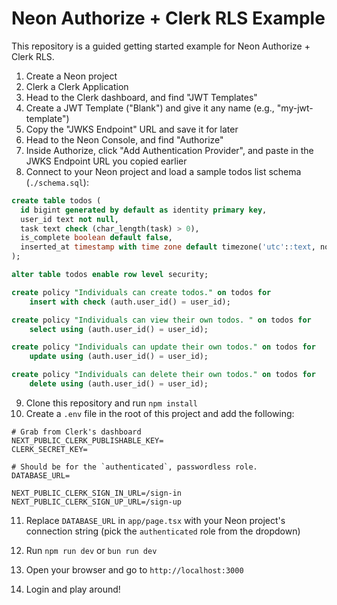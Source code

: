 # Neon Authorize + Clerk RLS Example

This repository is a guided getting started example for Neon Authorize + Clerk RLS.

1. Create a Neon project
2. Clerk a Clerk Application
3. Head to the Clerk dashboard, and find "JWT Templates"
4. Create a JWT Template ("Blank") and give it any name (e.g., "my-jwt-template")
5. Copy the "JWKS Endpoint" URL and save it for later
6. Head to the Neon Console, and find "Authorize"
7. Inside Authorize, click "Add Authentication Provider", and paste in the JWKS Endpoint URL you copied earlier
8. Connect to your Neon project and load a sample todos list schema (`./schema.sql`):

```sql
create table todos (
  id bigint generated by default as identity primary key,
  user_id text not null,
  task text check (char_length(task) > 0),
  is_complete boolean default false,
  inserted_at timestamp with time zone default timezone('utc'::text, now()) not null
);

alter table todos enable row level security;

create policy "Individuals can create todos." on todos for
    insert with check (auth.user_id() = user_id);

create policy "Individuals can view their own todos. " on todos for
    select using (auth.user_id() = user_id);

create policy "Individuals can update their own todos." on todos for
    update using (auth.user_id() = user_id);

create policy "Individuals can delete their own todos." on todos for
    delete using (auth.user_id() = user_id);
```

9. Clone this repository and run `npm install`
10. Create a `.env` file in the root of this project and add the following:

```
# Grab from Clerk's dashboard
NEXT_PUBLIC_CLERK_PUBLISHABLE_KEY=
CLERK_SECRET_KEY=

# Should be for the `authenticated`, passwordless role.
DATABASE_URL=

NEXT_PUBLIC_CLERK_SIGN_IN_URL=/sign-in
NEXT_PUBLIC_CLERK_SIGN_UP_URL=/sign-up
```

11. Replace `DATABASE_URL` in `app/page.tsx` with your Neon project's connection string (pick the `authenticated` role from the dropdown)

12. Run `npm run dev` or `bun run dev`
13. Open your browser and go to `http://localhost:3000`
14. Login and play around!
